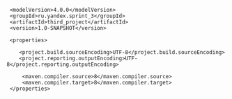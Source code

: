 <project xmlns="http://maven.apache.org/POM/4.0.0"
          xmlns:xsi="http://www.w3.org/2001/XMLSchema-instance"
          xsi:schemaLocation="http://maven.apache.org/POM/4.0.0 http://maven.apache.org/maven-v4_0_0.xsd">

     <modelVersion>4.0.0</modelVersion>
     <groupId>ru.yandex.sprint_3</groupId>
     <artifactId>third_project</artifactId>
     <version>1.0-SNAPSHOT</version>
     
 <!--Этот блок нужен для корректой работы с JDK9+-->
     <properties>
     
        <project.build.sourceEncoding>UTF-8</project.build.sourceEncoding>
        <project.reporting.outputEncoding>UTF-8</project.reporting.outputEncoding>
  
         <maven.compiler.source>8</maven.compiler.source>
         <maven.compiler.target>8</maven.compiler.target>
     </properties>

 </project>